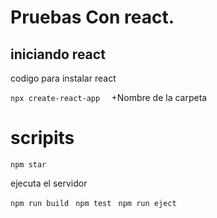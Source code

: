 # Pruebas Con react.

## iniciando react
<p> codigo  para instalar react

``npx create-react-app  `` +Nombre de la carpeta  

# scripits

``npm star ``
<p> ejecuta  el servidor 

``npm run build ``
``npm test ``
``npm run eject ``

